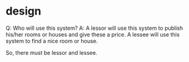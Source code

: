 # design
Q: Who will use this system?
A: A lessor will use this system to publish his/her rooms or houses and give these a price. A lessee will use this system to find a nice room or house.

So, there must be lessor and lessee.